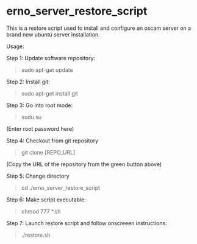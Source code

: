 # erno_server_restore_script
This is a restore script used to install and configure an oscam server on a brand new ubuntu server installation.

Usage:

Step 1: Update software repository:
>sudo apt-get update

Step 2: Install git:
>sudo apt-get install git

Step 3: Go into root mode:
>sudu su

(Enter root password here)

Step 4: Checkout from git repository
>git clone [REPO_URL]

(Copy the URL of the repository from the green button above)

Step 5: Change directory
>cd ./erno_server_restore_script

Step 6:  Make script executable:
>chmod 777 *.sh

Step 7: Launch restore script and follow onscreeen instructions:
>./restore.sh




